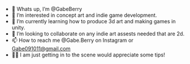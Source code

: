 - 🤙 Whats up, I’m @GabeBerry
- 👀 I’m interested in concept art and indie game development.
- 🌱 I’m currently learning how to produce 3d art and making games in unity. 
- 💞️ I’m looking to collaborate on any indie art assests needed that are 2d. 
- 📫 How to reach me @Gabe.Berry on Instagram or Gabe091011@gmail.com
- 🐱‍🐉 I am just getting in to the scene would appreciate some tips!
